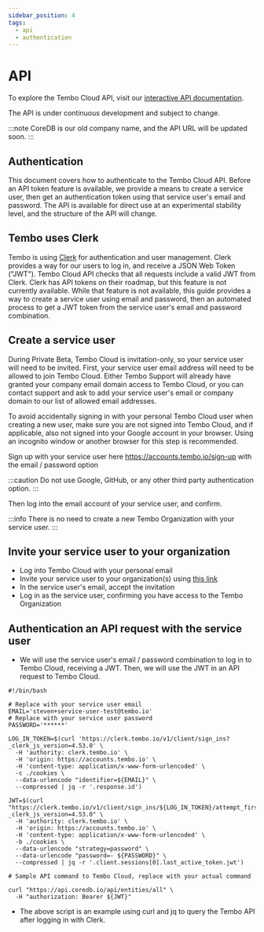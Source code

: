 ```yaml
---
sidebar_position: 4
tags:
  - api
  - authentication
---
```


# API

To explore the Tembo Cloud API, visit our [interactive API documentation](https://api.coredb.io/swagger-ui/#/). 

The API is under continuous development and subject to change.

:::note
CoreDB is our old company name, and the API URL will be updated soon.
:::

## Authentication

This document covers how to authenticate to the Tembo Cloud API. Before an API token feature is available, we provide a means to create a service user, then get an authentication token using that service user's email and password. The API is available for direct use at an experimental stability level, and the structure of the API will change.

## Tembo uses Clerk

Tembo is using [Clerk](https://clerk.com/) for authentication and user management. Clerk provides a way for our users to log in, and receive a JSON Web Token ("JWT"). Tembo Cloud API checks that all requests include a valid JWT from Clerk. Clerk has API tokens on their roadmap, but this feature is not currently available. While that feature is not available, this guide provides a way to create a service user using email and password, then an automated process to get a JWT token from the service user's email and password combination.

## Create a service user

During Private Beta, Tembo Cloud is invitation-only, so your service user will need to be invited. First, your service user email address will need to be allowed to join Tembo Cloud. Either Tembo Support will already have granted your company email domain access to Tembo Cloud, or you can contact support and ask to add your service user's email or company domain to our list of allowed email addresses.

To avoid accidentally signing in with your personal Tembo Cloud user when creating a new user, make sure you are not signed into Tembo Cloud, and if applicable, also not signed into your Google account in your browser. Using an incognito window or another browser for this step is recommended.

Sign up with your service user here https://accounts.tembo.io/sign-up with the email / password option

:::caution
Do not use Google, GitHub, or any other third party authentication option.
:::

Then log into the email account of your service user, and confirm.

:::info
There is no need to create a new Tembo Organization with your service user.
:::

## Invite your service user to your organization

- Log into Tembo Cloud with your personal email
- Invite your service user to your organization(s) using [this link](https://accounts.tembo.io/organization)
- In the service user's email, accept the invitation
- Log in as the service user, confirming you have access to the Tembo Organization

## Authentication an API request with the service user

- We will use the service user's email / password combination to log in to Tembo Cloud, receiving a JWT. Then, we will use the JWT in an API request to Tembo Cloud.

```shell
#!/bin/bash

# Replace with your service user email
EMAIL='steven+service-user-test@tembo.io'
# Replace with your service user password
PASSWORD='******'

LOG_IN_TOKEN=$(curl 'https://clerk.tembo.io/v1/client/sign_ins?_clerk_js_version=4.53.0' \
  -H 'authority: clerk.tembo.io' \
  -H 'origin: https://accounts.tembo.io' \
  -H 'content-type: application/x-www-form-urlencoded' \
  -c ./cookies \
  --data-urlencode "identifier=${EMAIL}" \
  --compressed | jq -r '.response.id')

JWT=$(curl "https://clerk.tembo.io/v1/client/sign_ins/${LOG_IN_TOKEN}/attempt_first_factor?_clerk_js_version=4.53.0" \
  -H 'authority: clerk.tembo.io' \
  -H 'origin: https://accounts.tembo.io' \
  -H 'content-type: application/x-www-form-urlencoded' \
  -b ./cookies \
  --data-urlencode "strategy=password" \
  --data-urlencode "password=- ${PASSWORD}" \
  --compressed | jq -r '.client.sessions[0].last_active_token.jwt')

# Sample API command to Tembo Cloud, replace with your actual command

curl "https://api.coredb.io/api/entities/all" \
  -H "authorization: Bearer ${JWT}"
```

- The above script is an example using curl and jq to query the Tembo API after logging in with Clerk.